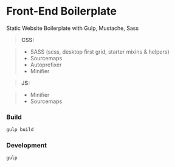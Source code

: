 # Front-End Boilerplate
Static Website Boilerplate with Gulp, Mustache, Sass

> **CSS:**

> - SASS (scss, desktop first grid, starter mixins & helpers)
> - Sourcemaps
> - Autoprefixer
> - Minifier

> **JS:**

> - Minifier
> - Sourcemaps


### Build

```sh
gulp build
```

### Development

```sh
gulp
```
